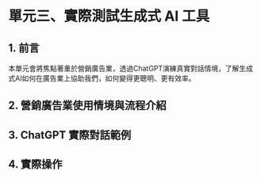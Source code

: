 # 單元三、實際測試生成式 AI 工具

## 1. 前言
本單元會將焦點著重於營銷廣告業，透過ChatGPT演練真實對話情境，了解生成式AI如何在廣告業上協助我們，如何變得更聰明、更有效率。

## 2. 營銷廣告業使用情境與流程介紹

## 3. ChatGPT 實際對話範例

## 4. 實際操作